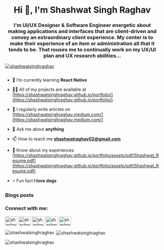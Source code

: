 <h1 align="center">Hi 👋, I'm Shashwat Singh Raghav</h1>
<h3 align="center">I'm UI/UX Designer & Software Engineer energetic about making applications and interfaces that are client-driven and convey an extraordinary client experience. My center is to make their experience of an item or administration all that it tends to be. That rouses me to continually work on my UX/UI plan and UX research abilities…</h3>

<p align="left"> <a href="https://github.com/ryo-ma/github-profile-trophy"><img src="https://github-profile-trophy.vercel.app/?username=shashwatsinghraghav" alt="shashwatsinghraghav" /></a> </p>

<p align="left"> <a href="https://twitter.com/" target="blank"><img src="https://img.shields.io/twitter/follow/?logo=twitter&style=for-the-badge" alt="" /></a> </p>

- 🌱 I’m currently learning **React Native**

- 👨‍💻 All of my projects are available at [https://shashwatsinghraghav.github.io/portfolio/](https://shashwatsinghraghav.github.io/portfolio/)

- 📝 I regularly write articles on [https://shashwatsinghraghav.medium.com/](https://shashwatsinghraghav.medium.com/)

- 💬 Ask me about **anything**

- 📫 How to reach me **shashwatraghav02@gmail.com**

- 📄 Know about my experiences [https://shashwatsinghraghav.github.io/portfolio/assets/pdf/Shashwat_Resume.pdf](https://shashwatsinghraghav.github.io/portfolio/assets/pdf/Shashwat_Resume.pdf)

- ⚡ Fun fact **I love dogs**

### Blogs posts
<!-- BLOG-POST-LIST:START -->
<!-- BLOG-POST-LIST:END -->

<h3 align="left">Connect with me:</h3>
<p align="left">
<a href="https://codepen.io/shashwat24072001" target="blank"><img align="center" src="https://raw.githubusercontent.com/rahuldkjain/github-profile-readme-generator/master/src/images/icons/Social/codepen.svg" alt="shashwat24072001" height="30" width="40" /></a>
<a href="https://dev.to/shashwatsinghraghav" target="blank"><img align="center" src="https://cdn.jsdelivr.net/npm/simple-icons@3.0.1/icons/dev-dot-to.svg" alt="shashwatsinghraghav" height="30" width="40" /></a>
<a href="https://linkedin.com/in/shashwat singh raghav" target="blank"><img align="center" src="https://raw.githubusercontent.com/rahuldkjain/github-profile-readme-generator/master/src/images/icons/Social/linked-in-alt.svg" alt="shashwat singh raghav" height="30" width="40" /></a>
<a href="https://dribbble.com/shashwat singh raghav" target="blank"><img align="center" src="https://raw.githubusercontent.com/rahuldkjain/github-profile-readme-generator/master/src/images/icons/Social/dribbble.svg" alt="shashwat singh raghav" height="30" width="40" /></a>
<a href="https://www.behance.net/shashwat singh raghav" target="blank"><img align="center" src="https://raw.githubusercontent.com/rahuldkjain/github-profile-readme-generator/master/src/images/icons/Social/behance.svg" alt="shashwat singh raghav" height="30" width="40" /></a>
</p>


<p><img align="left" src="https://github-readme-stats.vercel.app/api/top-langs?username=shashwatsinghraghav&show_icons=true&locale=en&layout=compact" alt="shashwatsinghraghav" /></p>

<p>&nbsp;<img align="center" src="https://github-readme-stats.vercel.app/api?username=shashwatsinghraghav&show_icons=true&locale=en" alt="shashwatsinghraghav" /></p>

<p><img align="center" src="https://github-readme-streak-stats.herokuapp.com/?user=shashwatsinghraghav&" alt="shashwatsinghraghav" /></p>
